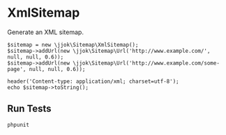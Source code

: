 XmlSitemap
==========

Generate an XML sitemap.

	$sitemap = new \jjok\Sitemap\XmlSitemap();
	$sitemap->addUrl(new \jjok\Sitemap\Url('http://www.example.com/', null, null, 0.6));
	$sitemap->addUrl(new \jjok\Sitemap\Url('http://www.example.com/some-page', null, null, 0.6));

	header('Content-type: application/xml; charset=utf-8');
	echo $sitemap->toString();

Run Tests
---------

	phpunit
